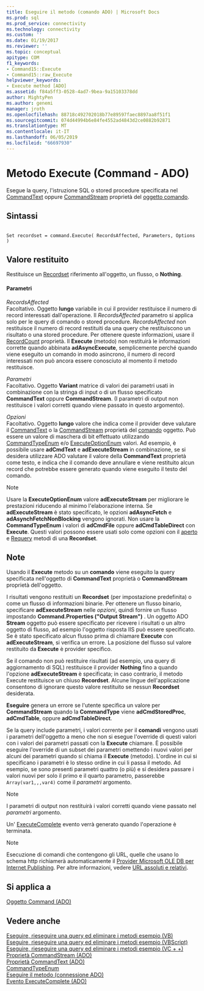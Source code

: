 ```yaml
---
title: Eseguire il metodo (comando ADO) | Microsoft Docs
ms.prod: sql
ms.prod_service: connectivity
ms.technology: connectivity
ms.custom: ''
ms.date: 01/19/2017
ms.reviewer: ''
ms.topic: conceptual
apitype: COM
f1_keywords:
- Command15::Execute
- Command15::raw_Execute
helpviewer_keywords:
- Execute method [ADO]
ms.assetid: f84a5ff3-0528-4ad7-9bea-9a15103378dd
author: MightyPen
ms.author: genemi
manager: jroth
ms.openlocfilehash: 88718c492702018b77e89597faec8897aa8f51f1
ms.sourcegitcommit: 074d44994b6e84fe4552ad4843d2ce0882b92871
ms.translationtype: MT
ms.contentlocale: it-IT
ms.lasthandoff: 06/05/2019
ms.locfileid: "66697930"
---
```

# <a name="execute-method-ado-command"></a>Metodo Execute (Command - ADO)
Esegue la query, l'istruzione SQL o stored procedure specificata nel [CommandText](../../../ado/reference/ado-api/commandtext-property-ado.md) oppure [CommandStream](../../../ado/reference/ado-api/commandstream-property-ado.md) proprietà del [oggetto comando](../../../ado/reference/ado-api/command-object-ado.md).  
  
## <a name="syntax"></a>Sintassi  
  
```  
  
Set recordset = command.Execute( RecordsAffected, Parameters, Options )  
```  
  
## <a name="return-value"></a>Valore restituito  
 Restituisce un [Recordset](../../../ado/reference/ado-api/recordset-object-ado.md) riferimento all'oggetto, un flusso, o **Nothing**.  
  
#### <a name="parameters"></a>Parametri  
 *RecordsAffected*  
 Facoltativo. Oggetto **lungo** variabile in cui il provider restituisce il numero di record interessati dall'operazione. Il *RecordsAffected* parametro si applica solo per le query di comando o stored procedure. *RecordsAffected* non restituisce il numero di record restituiti da una query che restituiscono un risultato o una stored procedure. Per ottenere queste informazioni, usare il [RecordCount](../../../ado/reference/ado-api/recordcount-property-ado.md) proprietà. Il **Execute** (metodo) non restituirà le informazioni corrette quando abbinata **adAsyncExecute**, semplicemente perché quando viene eseguito un comando in modo asincrono, il numero di record interessati non può ancora essere conosciuto al momento il metodo restituisce.  
  
 *Parametri*  
 Facoltativo. Oggetto **Variant** matrice di valori dei parametri usati in combinazione con la stringa di input o di un flusso specificato **CommandText** oppure **CommandStream**. (I parametri di output non restituisce i valori corretti quando viene passato in questo argomento).  
  
 *Opzioni*  
 Facoltativo. Oggetto **lungo** valore che indica come il provider deve valutare il [CommandText](../../../ado/reference/ado-api/commandtext-property-ado.md) o la [CommandStream](../../../ado/reference/ado-api/commandstream-property-ado.md) proprietà del [comando](../../../ado/reference/ado-api/command-object-ado.md) oggetto. Può essere un valore di maschera di bit effettuato utilizzando [CommandTypeEnum](../../../ado/reference/ado-api/commandtypeenum.md) e/o [ExecuteOptionEnum](../../../ado/reference/ado-api/executeoptionenum.md) valori. Ad esempio, è possibile usare **adCmdText** e **adExecuteStream** in combinazione, se si desidera utilizzare ADO valutare il valore della **CommandText** proprietà come testo, e indica che il comando deve annullare e viene restituito alcun record che potrebbe essere generato quando viene eseguito il testo del comando.  
  
> [!NOTE]
>  Usare la **ExecuteOptionEnum** valore **adExecuteStream** per migliorare le prestazioni riducendo al minimo l'elaborazione interna. Se **adExecuteStream** è stato specificato, le opzioni **adAsyncFetch** e **adAsynchFetchNonBlocking** vengono ignorati. Non usare la **CommandTypeEnum** i valori di **adCmdFile** oppure **adCmdTableDirect** con **Execute**. Questi valori possono essere usati solo come opzioni con il [aperto](../../../ado/reference/ado-api/open-method-ado-recordset.md) e [Requery](../../../ado/reference/ado-api/requery-method.md) metodi di una **Recordset**.  
  
## <a name="remarks"></a>Note  
 Usando il **Execute** metodo su un **comando** viene eseguito la query specificata nell'oggetto di **CommandText** proprietà o **CommandStream** proprietà dell'oggetto.  
  
 I risultati vengono restituiti un **Recordset** (per impostazione predefinita) o come un flusso di informazioni binarie. Per ottenere un flusso binario, specificare **adExecuteStream** nelle *opzioni*, quindi fornire un flusso impostando **Command.Properties ("Output Stream")** . Un oggetto ADO **Stream** oggetto può essere specificato per ricevere i risultati o un altro oggetto di flusso, ad esempio l'oggetto risposta IIS può essere specificato. Se è stato specificato alcun flusso prima di chiamare **Execute** con **adExecuteStream**, si verifica un errore. La posizione del flusso sul valore restituito da **Execute** è provider specifico.  
  
 Se il comando non può restituire risultati (ad esempio, una query di aggiornamento di SQL) restituisce il provider **Nothing** fino a quando l'opzione **adExecuteStream** è specificata; in caso contrario, il metodo Execute restituisce un chiuso **Recordset**. Alcune lingue dell'applicazione consentono di ignorare questo valore restituito se nessun **Recordset** desiderata.  
  
 **Eseguire** genera un errore se l'utente specifica un valore per **CommandStream** quando la **CommandType** viene **adCmdStoredProc**,  **adCmdTable**, oppure **adCmdTableDirect**.  
  
 Se la query include parametri, i valori corrente per il **comandi** vengono usati i parametri dell'oggetto a meno che non si esegue l'override di questi valori con i valori dei parametri passati con la **Execute** chiamare. È possibile eseguire l'override di un subset dei parametri omettendo i nuovi valori per alcuni dei parametri quando si chiama il **Execute** (metodo). L'ordine in cui si specificano i parametri è lo stesso ordine in cui li passa il metodo. Ad esempio, se sono presenti parametri quattro (o più) e si desidera passare i valori nuovi per solo il primo e il quarto parametro, passerebbe `Array(var1,,,var4)` come il *parametri* argomento.  
  
> [!NOTE]
>  I parametri di output non restituirà i valori corretti quando viene passato nel *parametri* argomento.  
  
 Un' [ExecuteComplete](../../../ado/reference/ado-api/executecomplete-event-ado.md) evento verrà generato quando l'operazione è terminata.  
  
> [!NOTE]
>  Esecuzione di comandi che contengono gli URL, quelle che usano lo schema http richiamerà automaticamente il [Provider Microsoft OLE DB per Internet Publishing](../../../ado/guide/appendixes/microsoft-ole-db-provider-for-internet-publishing.md). Per altre informazioni, vedere [URL assoluti e relativi](../../../ado/guide/data/absolute-and-relative-urls.md).  
  
## <a name="applies-to"></a>Si applica a  
 [Oggetto Command (ADO)](../../../ado/reference/ado-api/command-object-ado.md)  
  
## <a name="see-also"></a>Vedere anche  
 [Eseguire, rieseguire una query ed eliminare i metodi esempio (VB)](../../../ado/reference/ado-api/execute-requery-and-clear-methods-example-vb.md)   
 [Eseguire, rieseguire una query ed eliminare i metodi esempio (VBScript)](../../../ado/reference/ado-api/execute-requery-and-clear-methods-example-vbscript.md)   
 [Eseguire, rieseguire una query ed eliminare i metodi esempio (VC + +)](../../../ado/reference/ado-api/execute-requery-and-clear-methods-example-vc.md)   
 [Proprietà CommandStream (ADO)](../../../ado/reference/ado-api/commandstream-property-ado.md)   
 [Proprietà CommandText (ADO)](../../../ado/reference/ado-api/commandtext-property-ado.md)   
 [CommandTypeEnum](../../../ado/reference/ado-api/commandtypeenum.md)   
 [Eseguire il metodo (connessione ADO)](../../../ado/reference/ado-api/execute-method-ado-connection.md)   
 [Evento ExecuteComplete (ADO)](../../../ado/reference/ado-api/executecomplete-event-ado.md)
